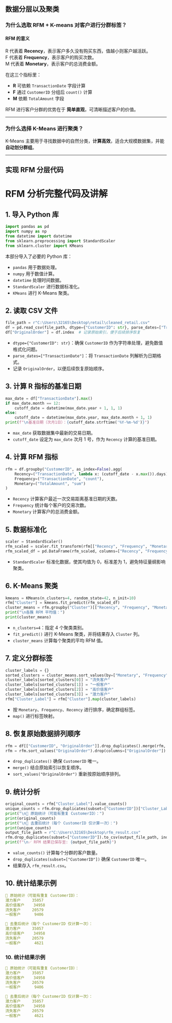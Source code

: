 ## 数据分层以及聚类

### 为什么选取 RFM + K-means 对客户进行分群标签？

#### RFM 的意义
R 代表着 **Recency**，表示客户多久没有购买东西，值越小则客户越活跃。  
F 代表着 **Frequency**，表示客户的购买次数。  
M 代表着 **Monetary**，表示客户的总消费金额。

在这三个指标里：
- **R** 可依赖 `TransactionDate` 字段计算  
- **F** 通过 `CustomerID` 分组后 `count()` 计算  
- **M** 依赖 `TotalAmount` 字段

RFM 进行客户分群的优势在于 **简单直观**，可清晰描述客户的价值。

---

### 为什么选择 K-Means 进行聚类？
K-Means 主要用于寻找数据中的自然分类，**计算高效**，适合大规模数据集，并能 **自动划分群组**。

---

## 实现 RFM 分层代码
# RFM 分析完整代码及讲解

## 1. 导入 Python 库
```python
import pandas as pd
import numpy as np
from datetime import datetime
from sklearn.preprocessing import StandardScaler
from sklearn.cluster import KMeans
```

本部分导入了必要的 Python 库：
- `pandas` 用于数据处理。
- `numpy` 用于数值计算。
- `datetime` 处理时间数据。
- `StandardScaler` 进行数据标准化。
- `KMeans` 进行 K-Means 聚类。

## 2. 读取 CSV 文件
```python
file_path = r"C:\Users\32165\Desktop\retail\cleaned_retail.csv"
df = pd.read_csv(file_path, dtype={"CustomerID": str}, parse_dates=["TransactionDate"])
df["OriginalOrder"] = df.index  # 记录原始索引，便于后续排序恢复
```

- `dtype={"CustomerID": str}`：确保 `CustomerID` 作为字符串处理，避免数值格式化问题。
- `parse_dates=["TransactionDate"]`：将 `TransactionDate` 列解析为日期格式。
- 记录 `OriginalOrder`，以便后续恢复原始顺序。

## 3. 计算 R 指标的基准日期
```python
max_date = df["TransactionDate"].max()
if max_date.month == 12:
    cutoff_date = datetime(max_date.year + 1, 1, 1)
else:
    cutoff_date = datetime(max_date.year, max_date.month + 1, 1)
print(f"\n基准日期（次月1日）：{cutoff_date.strftime('%Y-%m-%d')}")
```

- `max_date` 获取数据集中最新的交易日期。
- `cutoff_date` 设定为 `max_date` 次月 1 号，作为 `Recency` 计算的基准日期。

## 4. 计算 RFM 指标
```python
rfm = df.groupby("CustomerID", as_index=False).agg(
    Recency=("TransactionDate", lambda x: (cutoff_date - x.max()).days),
    Frequency=("TransactionDate", "count"),
    Monetary=("TotalAmount", "sum")
)
```

- `Recency` 计算客户最近一次交易距离基准日期的天数。
- `Frequency` 统计每个客户的交易次数。
- `Monetary` 计算客户的总消费金额。

## 5. 数据标准化
```python
scaler = StandardScaler()
rfm_scaled = scaler.fit_transform(rfm[["Recency", "Frequency", "Monetary"]])
rfm_scaled_df = pd.DataFrame(rfm_scaled, columns=["Recency", "Frequency", "Monetary"])
```

- `StandardScaler` 标准化数据，使其均值为 0，标准差为 1，避免特征量纲影响聚类。

## 6. K-Means 聚类
```python
kmeans = KMeans(n_clusters=4, random_state=42, n_init=10)
rfm["Cluster"] = kmeans.fit_predict(rfm_scaled_df)
cluster_means = rfm.groupby("Cluster")[["Recency", "Frequency", "Monetary"]].mean()
print("\n各簇 RFM 平均值：")
print(cluster_means)
```

- `n_clusters=4`：指定 4 个聚类类别。
- `fit_predict()` 进行 K-Means 聚类，并将结果存入 `Cluster` 列。
- `cluster_means` 计算每个聚类的平均 RFM 值。

## 7. 定义分群标签
```python
cluster_labels = {}
sorted_clusters = cluster_means.sort_values(by=["Monetary", "Frequency", "Recency"], ascending=[False, False, True]).index
cluster_labels[sorted_clusters[0]] = "流失客户"
cluster_labels[sorted_clusters[1]] = "一般客户"
cluster_labels[sorted_clusters[2]] = "高价值客户"
cluster_labels[sorted_clusters[3]] = "潜力客户"
rfm["Cluster_Label"] = rfm["Cluster"].map(cluster_labels)
```

- 按 `Monetary`、`Frequency`、`Recency` 进行排序，确定群组标签。
- `map()` 进行标签映射。

## 8. 恢复原始数据排列顺序
```python
rfm = df[["CustomerID", "OriginalOrder"]].drop_duplicates().merge(rfm, on="CustomerID", how="left")
rfm = rfm.sort_values("OriginalOrder").drop(columns=["OriginalOrder"])
```

- `drop_duplicates()` 确保 `CustomerID` 唯一。
- `merge()` 结合原始索引以恢复顺序。
- `sort_values("OriginalOrder")` 重新按原始顺序排列。

## 9. 统计分析
```python
original_counts = rfm["Cluster_Label"].value_counts()
unique_counts = rfm.drop_duplicates(subset=["CustomerID"])["Cluster_Label"].value_counts()
print("\n🔹 原始统计（可能有重复 CustomerID）：")
print(original_counts)
print("\n🔹 去重后统计（每个 CustomerID 仅计算一次）：")
print(unique_counts)
output_file_path = r"C:\Users\32165\Desktop\rfm_result.csv"
rfm.drop_duplicates(subset=["CustomerID"]).to_csv(output_file_path, index=False, encoding="utf-8-sig")
print(f"\n✅ RFM 结果已保存至: {output_file_path}")
```

- `value_counts()` 计算每个分群的客户数量。
- `drop_duplicates(subset=["CustomerID"])` 确保 `CustomerID` 唯一。
- 结果存入 `rfm_result.csv`。

## 10. 统计结果示例
```yaml
🔹 原始统计（可能有重复 CustomerID）：
潜力客户     35057  
高价值客户    34958  
流失客户     20579  
一般客户      9406  

🔹 去重后统计（每个 CustomerID 仅计算一次）：
潜力客户     35057  
高价值客户    34958  
流失客户     20579  
一般客户      4621  
```





### 10. 统计结果示例
```yaml
🔹 原始统计（可能有重复 CustomerID）：
潜力客户     35057  
高价值客户    34958  
流失客户     20579  
一般客户      9406  

🔹 去重后统计（每个 CustomerID 仅计算一次）：
潜力客户     35057  
高价值客户    34958  
流失客户     20579  
一般客户      4621  
